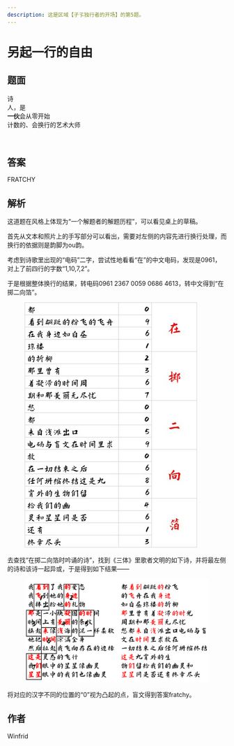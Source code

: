 ```yaml
---
description: 这是区域【孑孓独行者的开场】的第5题。
---
```


# 另起一行的自由

## 题面

诗\
人，是\
**一伙**会从零开始\
计数的、会换行的艺术大师

<figure><img src="../../../.gitbook/assets/image (10).png" alt=""><figcaption></figcaption></figure>

## 答案

FRATCHY

## 解析

这道题在风格上体现为“一个解题者的解题历程”，可以看见桌上的草稿。

首先从文本和照片上的手写部分可以看出，需要对左侧的内容先进行换行处理，而换行的依据则是韵脚为ou韵。

考虑到诗歌里出现的“电码”二字，尝试性地看看“在”的中文电码，发现是0961，对上了前四行的字数“1,10,7,2”。

于是根据整体换行的结果，转电码0961 2367 0059 0686 4613，转中文得到“在掷二向箔”。

<figure><img src="../../../.gitbook/assets/image (11).png" alt=""><figcaption></figcaption></figure>

去查找“在掷二向箔时吟诵的诗”，找到《三体》里歌者文明的如下诗，并将最左侧的诗和该诗一起异或，于是得到如下结果——

<figure><img src="../../../.gitbook/assets/image (12).png" alt=""><figcaption></figcaption></figure>

将对应的汉字不同的位置的“0”视为凸起的点，盲文得到答案fratchy。

## 作者

Winfrid
